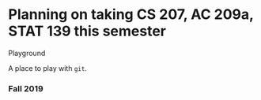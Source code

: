 # Planning on taking CS 207, AC 209a, STAT 139 this semester

Playground

A place to play with `git`.

### Fall 2019
